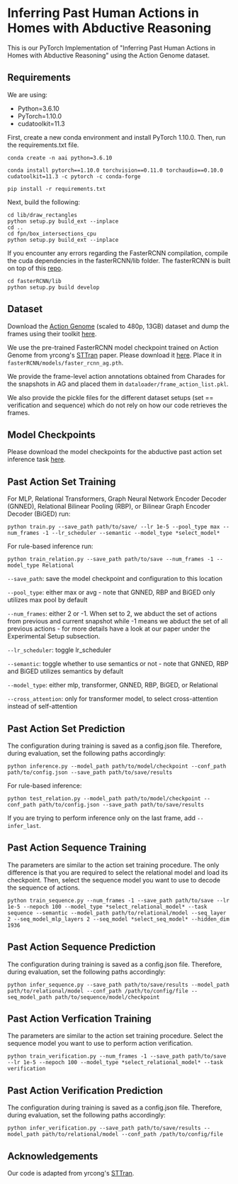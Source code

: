 

# Inferring Past Human Actions in Homes with Abductive Reasoning
This is our PyTorch Implementation of "Inferring Past Human Actions in Homes with Abductive Reasoning" using the Action Genome dataset. 

## Requirements
We are using:
- Python=3.6.10
- PyTorch=1.10.0
- cudatoolkit=11.3

First, create a new conda environment and install PyTorch 1.10.0. Then, run the requirements.txt file.
```
conda create -n aai python=3.6.10

conda install pytorch==1.10.0 torchvision==0.11.0 torchaudio==0.10.0 cudatoolkit=11.3 -c pytorch -c conda-forge

pip install -r requirements.txt

```

Next, build the following:
```
cd lib/draw_rectangles
python setup.py build_ext --inplace
cd ..
cd fpn/box_intersections_cpu
python setup.py build_ext --inplace
```

If you encounter any errors regarding the FasterRCNN compilation, compile the cuda dependencies in the fasterRCNN/lib folder. The fasterRCNN is built on top of this [repo](https://github.com/jwyang/faster-rcnn.pytorch/tree/pytorch-1.0). 

```
cd fasterRCNN/lib
python setup.py build develop
```

## Dataset
Download the [Action Genome](https://prior.allenai.org/projects/charades) (scaled to 480p, 13GB) dataset and dump the frames using their toolkit [here](https://github.com/JingweiJ/ActionGenome). 

We use the pre-trained FasterRCNN model checkpoint trained on Action Genome from yrcong's [STTran](https://arxiv.org/abs/2107.12309) paper. Please download it [here](https://github.com/yrcong/STTran). Place it in 
`fasterRCNN/models/faster_rcnn_ag.pth`.

We provide the frame-level action annotations obtained from Charades for the snapshots in AG and placed them in `dataloader/frame_action_list.pkl`.

We also provide the pickle files for the different dataset setups (set == verification and sequence) which do not rely on how our code retrieves the frames. 

## Model Checkpoints
Please download the model checkpoints for the abductive past action set inference task [here](https://entuedu-my.sharepoint.com/:f:/g/personal/s190099_e_ntu_edu_sg/EkeYMd_W2k5Cplhdcadz0bABBJ9eh5WDvaDXhag65DdQaw?e=mg5jFz).

## Past Action Set Training
For MLP, Relational Transformers, Graph Neural Network Encoder Decoder (GNNED), Relational Bilinear Pooling (RBP), or Bilinear Graph Encoder Decoder (BiGED) run:

`python train.py --save_path path/to/save/ --lr 1e-5 --pool_type max --num_frames -1 --lr_scheduler --semantic --model_type *select_model*`

For rule-based inference run:

`python train_relation.py --save_path path/to/save --num_frames -1 --model_type Relational`

`--save_path`: save the model checkpoint and configuration to this location

`--pool_type`: either max or avg - note that GNNED, RBP and BiGED only utilizes max pool by default

`--num_frames`: either 2 or -1. When set to 2, we abduct the set of actions from previous and current snapshot while -1 means we abduct the set of all previous actions - for more details have a look at our paper under the Experimental Setup subsection.

`--lr_scheduler`: toggle lr_scheduler

`--semantic`: toggle whether to use semantics or not - note that GNNED, RBP and BiGED utilizes semantics by default

`--model_type`: either mlp, transformer, GNNED, RBP, BiGED, or Relational

`--cross_attention`: only for transformer model, to select cross-attention instead of self-attention


## Past Action Set Prediction
The configuration during training is saved as a config.json file. Therefore, during evaluation, set the following paths accordingly:

`python inference.py --model_path path/to/model/checkpoint --conf_path path/to/config.json
--save_path path/to/save/results`

For rule-based inference:

`python test_relation.py --model_path path/to/model/checkpoint --conf_path path/to/config.json --save_path path/to/save/results`

If you are trying to perform inference only on the last frame, add `--infer_last`. 

## Past Action Sequence Training
The parameters are similar to the action set training procedure. The only difference is that you are required to select the relational model and load its checkpoint. Then, select the sequence model you want to use to decode the sequence of actions.

`python train_sequence.py --num_frames -1 --save_path path/to/save --lr 1e-5 --nepoch 100 --model_type *select_relational_model* --task sequence --semantic --model_path path/to/relational/model --seq_layer 2 --seq_model_mlp_layers 2 --seq_model *select_seq_model* --hidden_dim 1936`


## Past Action Sequence Prediction
The configuration during training is saved as a config.json file. Therefore, during evaluation, set the following paths accordingly:

`python infer_sequence.py --save_path path/to/save/results --model_path path/to/relational/model --conf_path /path/to/config/file --seq_model_path path/to/sequence/model/checkpoint`

## Past Action Verfication Training
The parameters are similar to the action set training procedure. Select the sequence model you want to use to perform action verification.

`python train_verification.py --num_frames -1 --save_path path/to/save --lr 1e-5 --nepoch 100 --model_type *select_relational_model* --task verification`


## Past Action Verification Prediction
The configuration during training is saved as a config.json file. Therefore, during evaluation, set the following paths accordingly:

`python infer_verification.py --save_path path/to/save/results --model_path path/to/relational/model --conf_path /path/to/config/file`


## Acknowledgements
Our code is adapted from yrcong's [STTran](https://github.com/yrcong/STTran).
